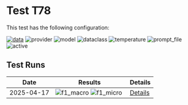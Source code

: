 # Test T78

This test has the following configuration:

<a href="/benchmarks/metadata_extraction"><img src="https://img.shields.io/badge/data-metadata_extraction-lightgrey" alt="data"></a>&nbsp;<img src="https://img.shields.io/badge/provider-openai-green" alt="provider">&nbsp;<img src="https://img.shields.io/badge/model-gpt--4o--mini-blue" alt="model">&nbsp;<img src="https://img.shields.io/badge/dataclass-Document-purple" alt="dataclass">&nbsp;<img src="https://img.shields.io/badge/temperature-0.0-ffff00" alt="temperature">&nbsp;<img src="https://img.shields.io/badge/prompt_file-prompt.txt-lightgrey" alt="prompt_file">&nbsp;<img src="https://img.shields.io/badge/active-yes-brightgreen" alt="active">


## Test Runs

<script src="https://code.jquery.com/jquery-3.6.0.min.js"></script>
<link rel="stylesheet" href="https://cdn.datatables.net/1.13.6/css/jquery.dataTables.min.css">
<script src="https://cdn.datatables.net/1.13.6/js/jquery.dataTables.min.js"></script><style>
    /* Square styles */
    .test-rectangle {
        display: inline-flex;
        height: 20px;
        border-radius: 3px;
        text-align: center;
        align-items: center;
        justify-content: center;
        font-size: 12px;
        font-weight: regular;
        color: white;
        padding: 0 5px;
        white-space: nowrap;
        overflow: hidden;
        text-overflow: ellipsis;
    }
    .test-square {
        display: inline-flex;
        width: 30px;
        height: 20px;
        border-radius: 3px;
        text-align: center;
        align-items: center;
        justify-content: center;
        font-size: 12px;
        font-weight: bold;
        color: white;
    }
    /* Inner table styles */
    .inner-table {
        width: 100%;
        border-collapse: collapse;
        margin: 0;
        padding: 0;
    }
    .inner-table th, .inner-table td {
        padding: 4px;
        text-align: left;
        border-bottom: 1px solid #ddd;
    }
    .inner-table th {
        background-color: #f2f2f2;
        font-weight: bold;
    }
</style>
<table id="data-table" class="display">
  <thead><tr>
    <th>Date</th>
    <th>Results</th>
    <th>Details</th>

  </tr></thead>
  <tbody>
<tr>
    <td>2025-04-17</td>
    <td><img src="https://img.shields.io/badge/f1_macro-0.59-brightgreen" alt="f1_macro">&nbsp;<img src="https://img.shields.io/badge/f1_micro-0.53-brightgreen" alt="f1_micro">&nbsp;</td>
    <td><a href='/archive/2025-04-17/T78'>Details</a></td>
</tr>

  </tbody>
</table>

<script>
  $(document).ready(function() {
    $('#data-table').DataTable({
      "paging": true,
      "searching": true,
      "ordering": true,
      "info": true,
      "lengthMenu": [[10, 20, -1], [10, 20, "All"]],
    });
  });
</script>
